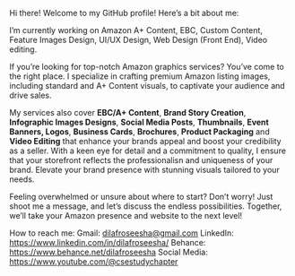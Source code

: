 Hi there!
Welcome to my GitHub profile! Here’s a bit about me:

I’m currently working on Amazon A+ Content, EBC, Custom Content, Feature Images Design, UI/UX Design, Web Design (Front End), Video editing.

If you’re looking for top-notch Amazon graphics services? You’ve come to the right place. I specialize in crafting premium Amazon listing images, including standard and A+ Content visuals,  to captivate your audience and drive sales. 

My services also cover **EBC/A+ Content**, **Brand Story Creation**, **Infographic Images Designs**, **Social Media Posts**, **Thumbnails**, **Event Banners, Logos**, **Business Cards**, **Brochures**, **Product Packaging** and **Video Editing** that enhance your brands appeal and boost your credibility as a seller. With a keen eye for detail and a commitment to quality, I ensure that your storefront reflects the professionalisn and uniqueness of your brand. Elevate your brand presence with stunning visuals tailored to your needs.

Feeling overwhelmed or unsure about where to start? Don’t worry! Just shoot me a message,
and let’s discuss the endless possibilities. Together, we’ll take your Amazon presence and 
website to the next level!

How to reach me:
Gmail: dilafroseesha@gmail.com
LinkedIn: https://www.linkedin.com/in/dilafroseesha/
Behance: https://www.behance.net/dilafroseesha
Social Media: https://www.youtube.com/@csestudychapter
